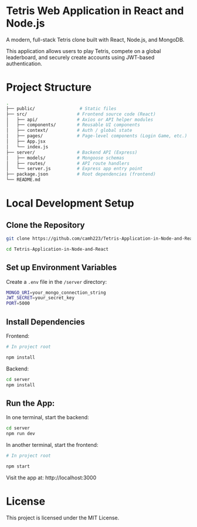 # Tetris Web Application in React and Node.js

A modern, full-stack Tetris clone built with React, Node.js, and MongoDB.

This application allows users to play Tetris, compete on a global leaderboard, and securely create accounts using JWT-based authentication.

# Project Structure

```sh
.
├── public/                 # Static files
├── src/                   # Frontend source code (React)
│   ├── api/               # Axios or API helper modules
│   ├── components/        # Reusable UI components
│   ├── context/           # Auth / global state
│   ├── pages/             # Page-level components (Login Game, etc.)
│   ├── App.jsx
│   └── index.js
├── server/                # Backend API (Express)
│   ├── models/            # Mongoose schemas
│   ├── routes/            # API route handlers
│   └── server.js          # Express app entry point
├── package.json           # Root dependencies (frontend)
└── README.md
```


# Local Development Setup

## Clone the Repository

```sh
git clone https://github.com/camh223/Tetris-Application-in-Node-and-React.git
```

```sh
cd Tetris-Application-in-Node-and-React
```

## Set up Environment Variables

Create a `.env` file in the `/server` directory:

```sh
MONGO_URI=your_mongo_connection_string
JWT_SECRET=your_secret_key
PORT=5000
```

## Install Dependencies

Frontend:

```sh
# In project root

npm install 
```

Backend:

```sh
cd server
npm install
```

## Run the App:

In one terminal, start the backend:

```sh
cd server
npm run dev
```

In another terminal, start the frontend:

```sh
# In project root

npm start
```

Visit the app at: http://localhost:3000

# License

This project is licensed under the MIT License.



